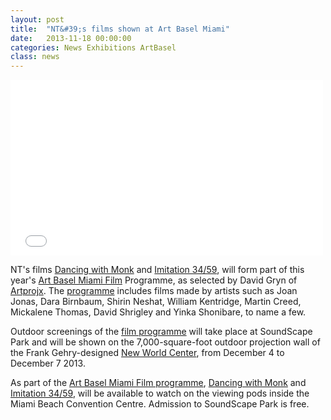 ```yaml
---
layout: post
title:  "NT&#39;s films shown at Art Basel Miami"
date:   2013-11-18 00:00:00
categories: News Exhibitions ArtBasel
class: news
---
```


<p>
<iframe src="//player.vimeo.com/video/70821251?title=0&amp;byline=0&amp;portrait=0&amp;color=ff6e00&amp;autoplay=1&amp;loop=1&amp;api=1" width="500" height="281" frameborder="0" webkitallowfullscreen mozallowfullscreen allowfullscreen></iframe>
</p>


NT&#39;s films <a href="http://nicolathomas.com/work/dancing-with-monk" target="_blank">Dancing with Monk</a> and <a href="http://nicolathomas.com/work/imitation-34-59" target="_blank">Imitation 34/59</a>, will form part of this year&#39;s <a href="http://artbasel.com/miamibeach/film" target="_blank">Art Basel Miami Film</a> Programme, as selected by David Gryn of <a href="http://www.artprojx.com" target="_blank">Artprojx</a>. The <a href="https://www.artbasel.com/-/media/ArtBasel/Documents/Press_Release_Miami_Beach/21_October_2013/Art_Basel_in_Miami_Beach_l_Film_Announcement_l_2013_l_Press_Release_E.pdf" target="_blank">programme</a> includes films made by artists such as Joan Jonas, Dara Birnbaum, Shirin Neshat, William Kentridge, Martin Creed, Mickalene Thomas, David Shrigley and Yinka Shonibare, to name a few.

Outdoor screenings of the <a href="https://www.artbasel.com/-/media/ArtBasel/Documents/Press_Release_Miami_Beach/21_October_2013/Art_Basel_in_Miami_Beach_l_Film_Announcement_l_2013_l_Press_Release_E.pdf" target="_blank">film programme</a> will take place at SoundScape Park and will be shown on the 7,000-square-foot outdoor projection wall of the Frank Gehry-designed <a href="http://www.newworldcenter.com" target="_blank">New World Center</a>, from December 4 to December 7 2013.

As part of the <a href="https://www.artbasel.com/-/media/ArtBasel/Documents/Press_Release_Miami_Beach/21_October_2013/Art_Basel_in_Miami_Beach_l_Film_Announcement_l_2013_l_Press_Release_E.pdf" target="_blank">Art Basel Miami Film programme</a>, <a href="http://nicolathomas.com/work/dancing-with-monk" target="_blank">Dancing with Monk</a> and <a href="http://nicolathomas.com/work/imitation-34-59" target="_blank">Imitation 34/59</a>, will be available to watch on the viewing pods inside the Miami Beach Convention Centre. Admission to SoundScape Park is free.

<!-- <a href="http://artbasel.com/miamibeach/film" target="_blank">Art Basel Miami Film</a>   -->
<!-- <a href="https://www.artbasel.com/-/media/ArtBasel/Documents/Press_Release_Miami_Beach/21_October_2013/Art_Basel_in_Miami_Beach_l_Film_Announcement_l_2013_l_Press_Release_E.pdf" target="_blank">Art Basel Miami Film outdoor screening programme</a> -->
<!-- <a href="http://www.artprojx.com" target="_blank">Artprojx</a>   -->
<!-- <a href="https://www.artbasel.com/en/Miami-Beach" target="_blank">Art Basel</a>&nbsp;Miami Beach -->
<!-- <a href="http://www.newworldcenter.com" target="_blank">New World Center</a> -->